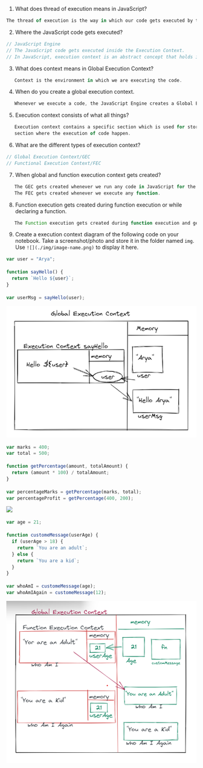 1. What does thread of execution means in JavaScript?

```js
The thread of execution is the way in which our code gets executed by the JavaScript engine.
```

2. Where the JavaScript code gets executed?

```js
// JavaScript Engine
// The JavaScript code gets executed inside the Execution Context.
// In JavaScript, execution context is an abstract concept that holds information about the environment within which the current code is being executed.
```

3. What does context means in Global Execution Context?

```js
   Context is the environment in which we are executing the code.
```

4. When do you create a global execution context.

```js
   Whenever we execute a code, the JavaScript Engine creates a Global Execution context for us.
```

5. Execution context consists of what all things?

```js
   Execution context contains a specific section which is used for storing data and is also known as memory. It also Contains A
   section where the execution of code happen.
```

6. What are the different types of execution context?

```js
// Global Execution Context/GEC
// Functional Execution Context/FEC
```

7. When global and function execution context gets created?

```js
   The GEC gets created whenever we run any code in JavaScript for the first time.
   The FEC gets created whenever we execute any function.
```

8. Function execution gets created during function execution or while declaring a function.

```js
   The Function execution gets created during function execution and gets deleted as soon as it return a value.
```

9. Create a execution context diagram of the following code on your notebook. Take a screenshot/photo and store it in the folder named `img`. Use `![](./img/image-name.png)` to display it here.

```js
var user = "Arya";

function sayHello() {
  return `Hello ${user}`;
}

var userMsg = sayHello(user);
```

<!-- Put your image here -->

![](../img/global2.png  )

```js
var marks = 400;
var total = 500;

function getPercentage(amount, totalAmount) {
  return (amount * 100) / totalAmount;
}

var percentageMarks = getPercentage(marks, total);
var percentageProfit = getPercentage(400, 200);
```

<!-- Put your image here -->

![](./img/image-name.jpg)

```js
var age = 21;

function customeMessage(userAge) {
  if (userAge > 18) {
    return `You are an adult`;
  } else {
    return `You are a kid`;
  }
}

var whoAmI = customeMessage(age);
var whoAmIAgain = customeMessage(12);
```

<!-- Put your image here -->

![](../img/global.png)

